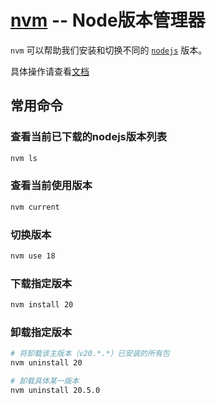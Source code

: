 # [nvm](https://github.com/nvm-sh/nvm) -- Node版本管理器

`nvm` 可以帮助我们安装和切换不同的 [`nodejs`](https://nodejs.org/en/) 版本。

具体操作请查看[文档](https://github.com/nvm-sh/nvm/blob/master/README.md)

## 常用命令

### 查看当前已下载的nodejs版本列表
```sh
nvm ls
```
### 查看当前使用版本
```sh
nvm current
```

### 切换版本
```sh
nvm use 18
```

### 下载指定版本
```sh
nvm install 20
```

### 卸载指定版本
```sh
# 将卸载该主版本（v20.*.*）已安装的所有包
nvm uninstall 20

# 卸载具体某一版本
nvm uninstall 20.5.0
```
